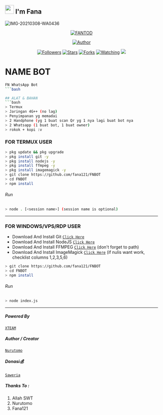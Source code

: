 ## <img src="https://github.com/TheDudeThatCode/TheDudeThatCode/blob/master/Assets/Hi.gif" width="29px"> I'm Fana
<p align="center">
 
![IMG-20210308-WA0436](https://user-images.githubusercontent.com/79257110/110326936-e2bef500-804b-11eb-9e13-c64d0d345399.jpg)

<p align="center">
<a href="#"><img title="FANTOD" src="https://img.shields.io/badge/FANTOD-green?colorA=%23ff0000&colorB=%23017e40&style=for-the-badge"></a>
</p>
<p align="center">
<a href="https://github.com/fana121"><img title="Author" src="https://img.shields.io/badge/AUTHOR-Fantod-orange.svg?style=for-the-badge&logo=github"></a>
</p>
<p align="center">
<a href="https://github.com/fana121/FNBOT/followers"><img title="Followers" src="https://img.shields.io/github/followers/fana121?color=blue&style=flat-square"></a>
<a href="https://github.com/fana121/FNBOT/stargazers/"><img title="Stars" src="https://img.shields.io/github/stars/fana121/FNBOT?color=red&style=flat-square"></a>
<a href="https://github.com/fana121/FNBOT/network/members"><img title="Forks" src="https://img.shields.io/github/forks/fana121/FNBOT?color=red&style=flat-square"></a>
<a href="https://github.com/fana121/FNBOT/watchers"><img title="Watching" src="https://img.shields.io/github/watchers/fana121/FNBOT?label=Watchers&color=blue&style=flat-square"></a>
<a href="https://hits.seeyoufarm.com"><img src="https://hits.seeyoufarm.com/api/count/incr/badge.svg?url=https%3A%2F%2Fgithub.com%2Ffana121%2FFNBOT&count_bg=%2379C83D&title_bg=%23555555&icon=probot.svg&icon_color=%2300FF6D&title=hits&edge_flat=false"/></a>
 
# NAME BOT
```bash
FN WhatsApp Bot
```bash

## ALAT & BAHAN
```bash
> Termux
> Jaringan 4G++ (no lag)
> Penyimpanan yg memadai
> 2 Handphone (yg 1 buat scan Qr yg 1 nya lagi buat bot nya
> 2 Whatsapp (1 buat bot, 1 buat owner)
> rokok + kopi :v
```
### FOR TERMUX USER
```bash
> pkg update && pkg upgrade
> pkg install git -y
> pkg install nodejs -y
> pkg install ffmpeg -y
> pkg install imagemagick -y
> git clone https://github.com/fana121/FNBOT
> cd FNBOT
> npm install
```
###### Run
```bash
> node . [<session name>] (session name is optional)
```

---------

### FOR WINDOWS/VPS/RDP USER
* Download And Install Git [`Click Here`](https://git-scm.com/downloads) <br>
* Download And Install NodeJS [`Click Here`](https://nodejs.org/en/download) <br>
* Download And Install FFMPEG [`Click Here`](https://ffmpeg.org/download.html) (don't forget to path) 
* Download And Install ImageMagick [`Click Here`](https://imagemagick.org/script/download.php) (if nulis want work,  checklist columns 1,2,3,5,6) 
```bash
> git clone https://github.com/fana121/FNBOT
> cd FNBOT
> npm install
```
###### Run
```bash
> node index.js
```
--------------

##### Powered By
 [`XTEAM`](https://api.xteam.xyz) 
##### Author / Creator
 [`Nurutomo`](https://GitHub.com/Nurutomo) 
##### Donasi💰
 [`Saweria`](https://saweria.co/fantod)

##### Thanks To :
1. Allah SWT
2. Nurutomo
3. Fana121
